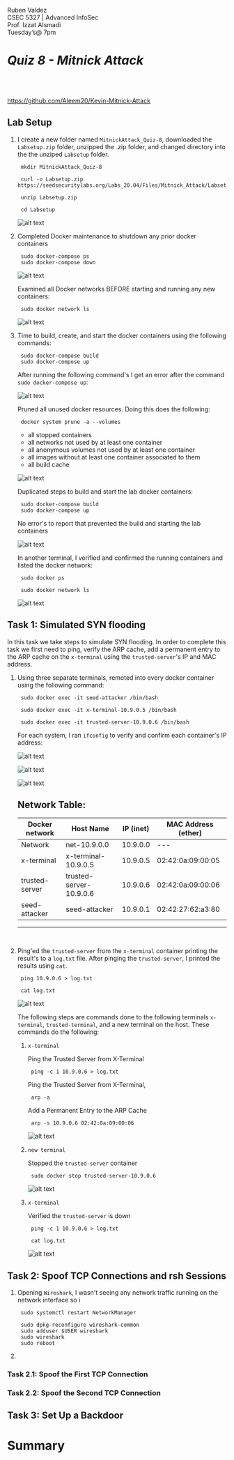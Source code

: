 Ruben Valdez <br> 
CSEC 5327 | Advanced InfoSec  <br> 
Prof. Izzat Alsmadi  <br> 
Tuesday’s@ 7pm  <br> 

# ***Quiz 8 - Mitnick Attack***

<br><br>


https://github.com/Aleem20/Kevin-Mitnick-Attack


## Lab Setup

1. I create a new folder named `MitnickAttack_Quiz-8`, downloaded the `Labsetup.zip` folder, unzipped the .zip folder, and changed directory into the the unziped `Labsetup` folder.

        mkdir MitnickAttack_Quiz-8

        curl -o Labsetup.zip https://seedsecuritylabs.org/Labs_20.04/Files/Mitnick_Attack/Labsetup.zip
        
        unzip Labsetup.zip
        
        cd Labsetup

    ![alt text](<Screenshot 2024-11-06 at 1.41.30 PM.png>)


2. Completed Docker maintenance to shutdown any prior docker containers

        sudo docker-compose ps
        sudo docker-compose down

    ![alt text](<Screenshot 2024-11-06 at 2.04.50 PM.png>)

    
    Examined all Docker networks BEFORE starting and running any new containers:

        sudo docker network ls

    ![alt text](<Screenshot 2024-11-06 at 2.08.33 PM.png>)


3. Time to build, create, and start the docker containers using the following commands:

        sudo docker-compose build
        sudo docker-compose up

    After running the following command's I get an error after the command `sudo docker-compose up`:

    ![alt text](<Screenshot 2024-11-07 at 9.05.06 AM.png>)


    Pruned all unused docker resources.  Doing this does the following:

        docker system prune -a --volumes

    - all stopped containers
    - all networks not used by at least one container
    - all anonymous volumes not used by at least one container
    - all images without at least one container associated to them
    - all build cache

    ![alt text](<Screenshot 2024-11-07 at 9.30.39 AM.png>)


    Duplicated steps to build and start the lab docker containers:

        sudo docker-compose build
        sudo docker-compose up


    No error's to report that prevented the build and starting the lab containers

    ![alt text](<Screenshot 2024-11-07 at 9.43.53 AM.png>)


    In another terminal, I verified and confirmed the running containers and listed the docker network:

        sudo docker ps

        sudo docker network ls

    ![alt text](<Screenshot 2024-11-07 at 9.50.09 AM.png>)


## Task 1: Simulated SYN flooding

In this task we take steps to simulate SYN flooding.  In order to complete this task we first need to ping, verify the ARP cache, add a permanent entry to the ARP cache on the `x-terminal` using the `trusted-server`'s IP and MAC address.

1. Using three separate terminals, remoted into every docker container using the following command:

        sudo docker exec -it seed-attacker /bin/bash

        sudo docker exec -it x-terminal-10.9.0.5 /bin/bash

        sudo docker exec -it trusted-server-10.9.0.6 /bin/bash

    For each system, I ran `ifconfig` to verify and confirm each container's IP address:

    ![alt text](<Screenshot 2024-11-07 at 10.10.55 AM.png>)

    ![alt text](<Screenshot 2024-11-07 at 10.11.22 AM.png>)

    ![alt text](<Screenshot 2024-11-07 at 10.11.39 AM.png>)


    Network Table:
    ---
    | Docker network    | Host Name                 | IP (inet)     | MAC Address (ether)
    | ---               | ---                       | ---           | ---
    | Network           | net-10.9.0.0              | 10.9.0.0      | ---
    | x-terminal        | x-terminal-10.9.0.5       | 10.9.0.5      | 02:42:0a:09:00:05
    | trusted-server    | trusted-server-10.9.0.6   | 10.9.0.6      | 02:42:0a:09:00:06
    | seed-attacker     | seed-attacker             | 10.9.0.1      | 02:42:27:62:a3:80
    ---

<br>

2. Ping'ed the `trusted-server` from the `x-terminal` container printing the result's to a `log.txt` file.  After pinging the `trusted-server`, I printed the results using `cat`.

        ping 10.9.0.6 > log.txt

        cat log.txt

    ![alt text](<Screenshot 2024-11-07 at 12.32.29 PM.png>)

    The following steps are commands done to the following terminals `x-terminal`, `trusted-terminal`, and a new terminal on the host. These commands do the following:    

    1. `x-terminal`

        Ping the Trusted Server from X-Terminal
                
            ping -c 1 10.9.0.6 > log.txt
        
        Ping the Trusted Server from X-Terminal, 
        
            arp -a

        Add a Permanent Entry to the ARP Cache

            arp -s 10.9.0.6 02:42:0a:09:00:06

        ![alt text](<Screenshot 2024-11-07 at 1.44.05 PM.png>)

    2. `new terminal`
        
        Stopped the `trusted-server` container

            sudo docker stop trusted-server-10.9.0.6

        ![alt text](<Screenshot 2024-11-07 at 1.41.28 PM.png>)
    
    3. `x-terminal`

        Verified the `trusted-server` is down

            ping -c 1 10.9.0.6 > log.txt

            cat log.txt

        ![alt text](<Screenshot 2024-11-07 at 1.42.21 PM.png>)


## Task 2: Spoof TCP Connections and rsh Sessions

1. Opening `Wireshark`, I wasn't seeing any network traffic running on the network interface so i 

        sudo systemctl restart NetworkManager

        sudo dpkg-reconfigure wireshark-common
        sudo adduser $USER wireshark
        sudo wireshark
        sudo reboot

2. 









### Task 2.1: Spoof the First TCP Connection



### Task 2.2: Spoof the Second TCP Connection



## Task 3: Set Up a Backdoor



# Summary


